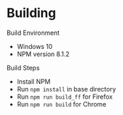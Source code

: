 # Building ##
Build Environment
- Windows 10
- NPM version 8.1.2

Build Steps
- Install NPM
- Run `npm install` in base directory
- Run `npm run build_ff` for Firefox
- Run `npm run build` for Chrome
